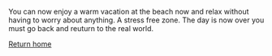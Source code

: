 You can now enjoy a warm vacation at the beach now and relax without having to worry about anything. A stress free zone. The day is now over you must go back and reuturn to the real world.


[Return home](home.md)
